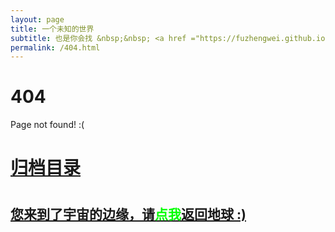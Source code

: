 ```yaml
---
layout: page
title: 一个未知的世界
subtitle: 也是你会找 &nbsp;&nbsp; <a href ="https://fuzhengwei.github.io">首页</a>&nbsp;&nbsp;
permalink: /404.html
---
```


# 404

Page not found! :(

<h1><a href ="/archives.html">归档目录</a><h1>

<h2><a href="/archives.html">您来到了宇宙的边缘，请<span style="color:#00FF00">点我</span>返回地球 :)</a></h2>
